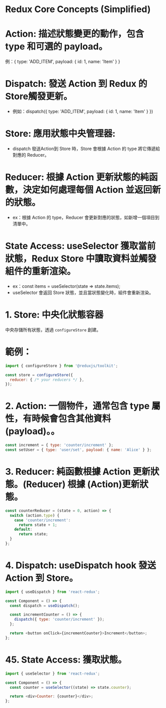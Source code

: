 # Redux Core Concepts (Simplified)

# Action: 描述狀態變更的動作，包含 type 和可選的 payload。
  例：{ type: 'ADD_ITEM', payload: { id: 1, name: 'Item' } }
  
# Dispatch: 發送 Action 到 Redux 的 Store觸發更新。
- 例如：dispatch({ type: 'ADD_ITEM', payload: { id: 1, name: 'Item' } })

# Store: 應用狀態中央管理器:
- dispatch 發送Action到 Store 時，Store 會根據 Action 的 type 將它傳遞給對應的 Reducer。

# Reducer: 根據 Action 更新狀態的純函數，決定如何處理每個 Action 並返回新的狀態。
- ex：根據 Action 的 type，Reducer 會更新對應的狀態，如新增一個項目到清單中。

# State Access: useSelector 獲取當前狀態，Redux Store 中讀取資料並觸發組件的重新渲染。
- ex：const items = useSelector(state => state.items);
- useSelector 會返回 Store 狀態，並且當狀態變化時，組件會重新渲染。

# 1. Store: 中央化狀態容器
中央存儲所有狀態，透過 `configureStore` 創建。
# 範例：
```javascript
import { configureStore } from '@reduxjs/toolkit';

const store = configureStore({
  reducer: { /* your reducers */ },
});
```

# 2. Action: 一個物件，通常包含 type 屬性，有時候會包含其他資料 (payload)。。
```javascript
const increment = { type: 'counter/increment' };
const setUser = { type: 'user/set', payload: { name: 'Alice' } };
```


# 3. Reducer: 純函數根據 Action 更新狀態。(Reducer) 根據 (Action)更新狀態。
```javascript
const counterReducer = (state = 0, action) => {
  switch (action.type) {
    case 'counter/increment':
      return state + 1;
    default:
      return state;
  }
};
```

# 4. Dispatch: useDispatch hook 發送 Action 到 Store。
```javascript
import { useDispatch } from 'react-redux';

const Component = () => {
  const dispatch = useDispatch();

  const incrementCounter = () => {
    dispatch({ type: 'counter/increment' });
  };

  return <button onClick={incrementCounter}>Increment</button>;
};
```

# 45. State Access: 獲取狀態。
```javascript
import { useSelector } from 'react-redux';

const Component = () => {
  const counter = useSelector((state) => state.counter);

  return <div>Counter: {counter}</div>;
};
```

